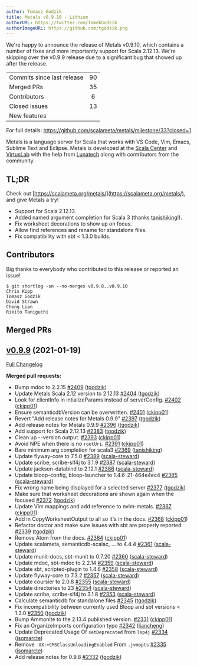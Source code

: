 ```yaml
---
author: Tomasz Godzik
title: Metals v0.9.10 - Lithium
authorURL: https://twitter.com/TomekGodzik
authorImageURL: https://github.com/tgodzik.png
---
```


We're happy to announce the release of Metals v0.9.10, which contains a number
of fixes and more importantly support for Scala 2.12.13. We're skipping over
the v0.9.9 release due to a significant bug that showed up after the release.

<table>
<tbody>
  <tr>
    <td>Commits since last release</td>
    <td align="center">90</td>
  </tr>
  <tr>
    <td>Merged PRs</td>
    <td align="center">35</td>
  </tr>
    <tr>
    <td>Contributors</td>
    <td align="center">6</td>
  </tr>
  <tr>
    <td>Closed issues</td>
    <td align="center">13</td>
  </tr>
  <tr>
    <td>New features</td>
    <td align="center"></td>
  </tr>
</tbody>
</table>

For full details: https://github.com/scalameta/metals/milestone/33?closed=1

Metals is a language server for Scala that works with VS Code, Vim, Emacs,
Sublime Text and Eclipse. Metals is developed at the
[Scala Center](https://scala.epfl.ch/) and [VirtusLab](https://virtuslab.com)
with the help from [Lunatech](https://lunatech.com) along with contributors from
the community.

## TL;DR

Check out [https://scalameta.org/metals/](https://scalameta.org/metals/), and
give Metals a try!

- Support for Scala 2.12.13.
- Added named argument completion for Scala 3 (thanks
  [tanishiking](https://github.com/tanishiking)!).
- Fix worksheet decorations to show up on focus.
- Allow find references and rename for standalone files.
- Fix compatibility with sbt < 1.3.0 builds.

## Contributors

Big thanks to everybody who contributed to this release or reported an issue!

```
$ git shortlog -sn --no-merges v0.9.8..v0.9.10
Chris Kipp
Tomasz Godzik
David Strawn
Cheng Lian
Rikito Taniguchi
```

## Merged PRs

## [v0.9.9](https://github.com/scalameta/metals/tree/v0.9.10) (2021-01-19)

[Full Changelog](https://github.com/scalameta/metals/compare/v0.9.8...v0.9.10)

**Merged pull requests:**

- Bump mdoc to 2.2.15
  [\#2409](https://github.com/scalameta/metals/pull/2409)
  ([tgodzik](https://github.com/tgodzik))
- Update Metals Scala 2.12 version to 2.12.13
  [\#2404](https://github.com/scalameta/metals/pull/2404)
  ([tgodzik](https://github.com/tgodzik))
- Look for clientInfo in intializeParams instead of serverConfig.
  [\#2402](https://github.com/scalameta/metals/pull/2402)
  ([ckipp01](https://github.com/ckipp01))
- Ensure semanticdbVersion can be overwritten.
  [\#2401](https://github.com/scalameta/metals/pull/2401)
  ([ckipp01](https://github.com/ckipp01))
- Revert "Add release notes for Metals 0.9.9"
  [\#2397](https://github.com/scalameta/metals/pull/2397)
  ([tgodzik](https://github.com/tgodzik))
- Add release notes for Metals 0.9.9
  [\#2396](https://github.com/scalameta/metals/pull/2396)
  ([tgodzik](https://github.com/tgodzik))
- Add support for Scala 2.12.13
  [\#2383](https://github.com/scalameta/metals/pull/2383)
  ([tgodzik](https://github.com/tgodzik))
- Clean up --version output.
  [\#2393](https://github.com/scalameta/metals/pull/2393)
  ([ckipp01](https://github.com/ckipp01))
- Avoid NPE when there is no `rootUri`.
  [\#2391](https://github.com/scalameta/metals/pull/2391)
  ([ckipp01](https://github.com/ckipp01))
- Bare minimum arg completion for scala3
  [\#2369](https://github.com/scalameta/metals/pull/2369)
  ([tanishiking](https://github.com/tanishiking))
- Update flyway-core to 7.5.0
  [\#2389](https://github.com/scalameta/metals/pull/2389)
  ([scala-steward](https://github.com/scala-steward))
- Update scribe, scribe-slf4j to 3.1.9
  [\#2387](https://github.com/scalameta/metals/pull/2387)
  ([scala-steward](https://github.com/scala-steward))
- Update jackson-databind to 2.12.1
  [\#2386](https://github.com/scalameta/metals/pull/2386)
  ([scala-steward](https://github.com/scala-steward))
- Update bloop-config, bloop-launcher to 1.4.6-21-464e4ec4
  [\#2385](https://github.com/scalameta/metals/pull/2385)
  ([scala-steward](https://github.com/scala-steward))
- Fix wrong name being displayed for a selected server
  [\#2377](https://github.com/scalameta/metals/pull/2377)
  ([tgodzik](https://github.com/tgodzik))
- Make sure that worksheet decorations are shown again when the focused
  [\#2372](https://github.com/scalameta/metals/pull/2372)
  ([tgodzik](https://github.com/tgodzik))
- Update Vim mappings and add reference to nvim-metals.
  [\#2367](https://github.com/scalameta/metals/pull/2367)
  ([ckipp01](https://github.com/ckipp01))
- Add in CopyWorksheetOutput to all so it's in the docs.
  [\#2368](https://github.com/scalameta/metals/pull/2368)
  ([ckipp01](https://github.com/ckipp01))
- Refactor doctor and make sure issues with sbt are properly reported
  [\#2339](https://github.com/scalameta/metals/pull/2339)
  ([tgodzik](https://github.com/tgodzik))
- Remove Atom from the docs.
  [\#2364](https://github.com/scalameta/metals/pull/2364)
  ([ckipp01](https://github.com/ckipp01))
- Update scalameta, semanticdb-scalac, ... to 4.4.4
  [\#2361](https://github.com/scalameta/metals/pull/2361)
  ([scala-steward](https://github.com/scala-steward))
- Update munit-docs, sbt-munit to 0.7.20
  [\#2360](https://github.com/scalameta/metals/pull/2360)
  ([scala-steward](https://github.com/scala-steward))
- Update mdoc, sbt-mdoc to 2.2.14
  [\#2359](https://github.com/scalameta/metals/pull/2359)
  ([scala-steward](https://github.com/scala-steward))
- Update sbt, scripted-plugin to 1.4.6
  [\#2358](https://github.com/scalameta/metals/pull/2358)
  ([scala-steward](https://github.com/scala-steward))
- Update flyway-core to 7.3.2
  [\#2357](https://github.com/scalameta/metals/pull/2357)
  ([scala-steward](https://github.com/scala-steward))
- Update coursier to 2.0.8
  [\#2355](https://github.com/scalameta/metals/pull/2355)
  ([scala-steward](https://github.com/scala-steward))
- Update directories to 23
  [\#2354](https://github.com/scalameta/metals/pull/2354)
  ([scala-steward](https://github.com/scala-steward))
- Update scribe, scribe-slf4j to 3.1.8
  [\#2353](https://github.com/scalameta/metals/pull/2353)
  ([scala-steward](https://github.com/scala-steward))
- Calculate semanticdb for standalone files
  [\#2345](https://github.com/scalameta/metals/pull/2345)
  ([tgodzik](https://github.com/tgodzik))
- Fix incompatibility between currently used Bloop and sbt versions < 1.3.0
  [\#2350](https://github.com/scalameta/metals/pull/2350)
  ([tgodzik](https://github.com/tgodzik))
- Bump Ammonite to the 2.13.4 published version.
  [\#2331](https://github.com/scalameta/metals/pull/2331)
  ([ckipp01](https://github.com/ckipp01))
- Fix an OrganizeImports configuration typo
  [\#2342](https://github.com/scalameta/metals/pull/2342)
  ([liancheng](https://github.com/liancheng))
- Update Deprecated Usage Of `setDeprecated` from `lsp4j`
  [\#2334](https://github.com/scalameta/metals/pull/2334)
  ([isomarcte](https://github.com/isomarcte))
- Remove `-XX:+CMSClassUnloadingEnabled` From `.jvmopts`
  [\#2335](https://github.com/scalameta/metals/pull/2335)
  ([isomarcte](https://github.com/isomarcte))
- Add release notes for 0.9.8
  [\#2332](https://github.com/scalameta/metals/pull/2332)
  ([tgodzik](https://github.com/tgodzik))
